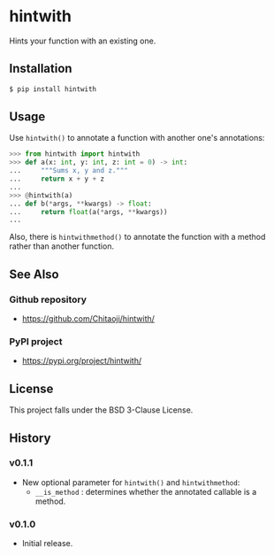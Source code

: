 # hintwith
Hints your function with an existing one.

## Installation

```sh
$ pip install hintwith
```

## Usage

Use `hintwith()` to annotate a function with another one's annotations:

```py
>>> from hintwith import hintwith
>>> def a(x: int, y: int, z: int = 0) -> int:
...     """Sums x, y and z."""
...     return x + y + z
... 
>>> @hintwith(a)
... def b(*args, **kwargs) -> float:
...     return float(a(*args, **kwargs))
... 
```

Also, there is `hintwithmethod()` to annotate the function with a method rather than another function.

## See Also
### Github repository
* https://github.com/Chitaoji/hintwith/

### PyPI project
* https://pypi.org/project/hintwith/

## License
This project falls under the BSD 3-Clause License.

## History
### v0.1.1
* New optional parameter for `hintwith()` and `hintwithmethod`:
  * `__is_method` : determines whether the annotated callable is a method.

### v0.1.0
* Initial release.